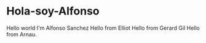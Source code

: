 # Hola-soy-Alfonso
Hello world I'm Alfonso Sanchez
Hello from Elliot
Hello from Gerard Gil
Hello from Arnau.